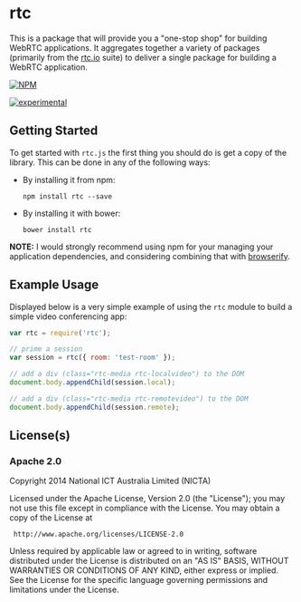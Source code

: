 # rtc

This is a package that will provide you a "one-stop shop" for building
WebRTC applications.  It aggregates together a variety of packages (primarily
from the [rtc.io](https://github.com/rtc-io) suite) to deliver a single
package for building a WebRTC application.


[![NPM](https://nodei.co/npm/rtc.png)](https://nodei.co/npm/rtc/)

[![experimental](https://img.shields.io/badge/stability-experimental-red.svg)](https://github.com/dominictarr/stability#experimental) 

## Getting Started

To get started with `rtc.js` the first thing you should do is get a copy of the library.  This can be done in any of the following ways:

- By installing it from npm:

  ```
  npm install rtc --save
  ```

- By installing it with bower:

  ```
  bower install rtc
  ```

__NOTE:__ I would strongly recommend using npm for your managing your application dependencies, and considering combining that with [browserify](https://browserify.org).


## Example Usage

Displayed below is a very simple example of using the `rtc` module to build a simple video conferencing app:

```js
var rtc = require('rtc');

// prime a session
var session = rtc({ room: 'test-room' });

// add a div (class="rtc-media rtc-localvideo") to the DOM
document.body.appendChild(session.local);

// add a div (class="rtc-media rtc-remotevideo") to the DOM
document.body.appendChild(session.remote);

```



## License(s)

### Apache 2.0

Copyright 2014 National ICT Australia Limited (NICTA)

   Licensed under the Apache License, Version 2.0 (the "License");
   you may not use this file except in compliance with the License.
   You may obtain a copy of the License at

     http://www.apache.org/licenses/LICENSE-2.0

   Unless required by applicable law or agreed to in writing, software
   distributed under the License is distributed on an "AS IS" BASIS,
   WITHOUT WARRANTIES OR CONDITIONS OF ANY KIND, either express or implied.
   See the License for the specific language governing permissions and
   limitations under the License.
